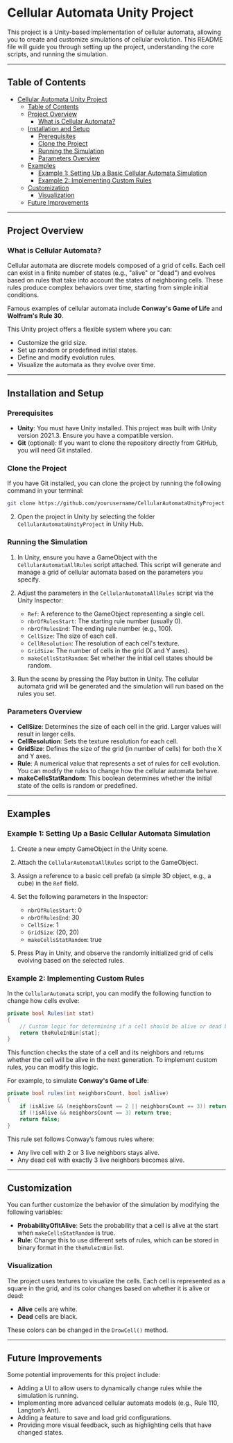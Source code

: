 # Cellular Automata Unity Project

This project is a Unity-based implementation of cellular automata, allowing you to create and customize simulations of cellular evolution. This README file will guide you through setting up the project, understanding the core scripts, and running the simulation.

---

## Table of Contents
- [Cellular Automata Unity Project](#cellular-automata-unity-project)
  - [Table of Contents](#table-of-contents)
  - [Project Overview](#project-overview)
    - [What is Cellular Automata?](#what-is-cellular-automata)
  - [Installation and Setup](#installation-and-setup)
    - [Prerequisites](#prerequisites)
    - [Clone the Project](#clone-the-project)
    - [Running the Simulation](#running-the-simulation)
    - [Parameters Overview](#parameters-overview)
  - [Examples](#examples)
    - [Example 1: Setting Up a Basic Cellular Automata Simulation](#example-1-setting-up-a-basic-cellular-automata-simulation)
    - [Example 2: Implementing Custom Rules](#example-2-implementing-custom-rules)
  - [Customization](#customization)
    - [Visualization](#visualization)
  - [Future Improvements](#future-improvements)

---

## Project Overview

### What is Cellular Automata?

Cellular automata are discrete models composed of a grid of cells. Each cell can exist in a finite number of states (e.g., "alive" or "dead") and evolves based on rules that take into account the states of neighboring cells. These rules produce complex behaviors over time, starting from simple initial conditions.

Famous examples of cellular automata include **Conway's Game of Life** and **Wolfram's Rule 30**.

This Unity project offers a flexible system where you can:
- Customize the grid size.
- Set up random or predefined initial states.
- Define and modify evolution rules.
- Visualize the automata as they evolve over time.

---

## Installation and Setup

### Prerequisites

- **Unity**: You must have Unity installed. This project was built with Unity version 2021.3. Ensure you have a compatible version.
- **Git** (optional): If you want to clone the repository directly from GitHub, you will need Git installed.

### Clone the Project

If you have Git installed, you can clone the project by running the following command in your terminal:

```bash
git clone https://github.com/yourusername/CellularAutomataUnityProject.git
```
2. Open the project in Unity by selecting the folder `CellularAutomataUnityProject` in Unity Hub.

### Running the Simulation

1. In Unity, ensure you have a GameObject with the `CellularAutomataAllRules` script attached. This script will generate and manage a grid of cellular automata based on the parameters you specify.
2. Adjust the parameters in the `CellularAutomataAllRules` script via the Unity Inspector:
   - `Ref`: A reference to the GameObject representing a single cell.
   - `nbrOfRulesStart`: The starting rule number (usually 0).
   - `nbrOfRulesEnd`: The ending rule number (e.g., 100).
   - `CellSize`: The size of each cell.
   - `CellResolution`: The resolution of each cell's texture.
   - `GridSize`: The number of cells in the grid (X and Y axes).
   - `makeCellsStatRandom`: Set whether the initial cell states should be random.
   
3. Run the scene by pressing the Play button in Unity. The cellular automata grid will be generated and the simulation will run based on the rules you set.

### Parameters Overview

- **CellSize**: Determines the size of each cell in the grid. Larger values will result in larger cells.
- **CellResolution**: Sets the texture resolution for each cell.
- **GridSize**: Defines the size of the grid (in number of cells) for both the X and Y axes.
- **Rule**: A numerical value that represents a set of rules for cell evolution. You can modify the rules to change how the cellular automata behave.
- **makeCellsStatRandom**: This boolean determines whether the initial state of the cells is random or predefined.

---

## Examples

### Example 1: Setting Up a Basic Cellular Automata Simulation

1. Create a new empty GameObject in the Unity scene.
2. Attach the `CellularAutomataAllRules` script to the GameObject.
3. Assign a reference to a basic cell prefab (a simple 3D object, e.g., a cube) in the `Ref` field.
4. Set the following parameters in the Inspector:
   - `nbrOfRulesStart`: 0
   - `nbrOfRulesEnd`: 30
   - `CellSize`: 1
   - `GridSize`: (20, 20)
   - `makeCellsStatRandom`: true

5. Press Play in Unity, and observe the randomly initialized grid of cells evolving based on the selected rules.

### Example 2: Implementing Custom Rules

In the `CellularAutomata` script, you can modify the following function to change how cells evolve:

```csharp
private bool Rules(int stat)
{
    // Custom logic for determining if a cell should be alive or dead based on its neighbors
    return theRuleInBin[stat];
}
```

This function checks the state of a cell and its neighbors and returns whether the cell will be alive in the next generation. To implement custom rules, you can modify this logic.

For example, to simulate **Conway's Game of Life**:

```csharp
private bool rules(int neighborsCount, bool isAlive)
{
    if (isAlive && (neighborsCount == 2 || neighborsCount == 3)) return true;
    if (!isAlive && neighborsCount == 3) return true;
    return false;
}
```

This rule set follows Conway’s famous rules where:
- Any live cell with 2 or 3 live neighbors stays alive.
- Any dead cell with exactly 3 live neighbors becomes alive.

---

## Customization

You can further customize the behavior of the simulation by modifying the following variables:
- **ProbabilityOfItAlive**: Sets the probability that a cell is alive at the start when `makeCellsStatRandom` is true.
- **Rule**: Change this to use different sets of rules, which can be stored in binary format in the `theRuleInBin` list.

### Visualization

The project uses textures to visualize the cells. Each cell is represented as a square in the grid, and its color changes based on whether it is alive or dead:
- **Alive** cells are white.
- **Dead** cells are black.

These colors can be changed in the `DrowCell()` method.

---

## Future Improvements
Some potential improvements for this project include:
- Adding a UI to allow users to dynamically change rules while the simulation is running.
- Implementing more advanced cellular automata models (e.g., Rule 110, Langton’s Ant).
- Adding a feature to save and load grid configurations.
- Providing more visual feedback, such as highlighting cells that have changed states.